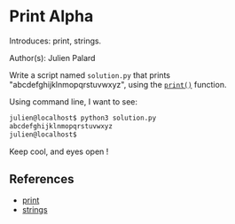 # Print Alpha

Introduces: print, strings.

Author(s): Julien Palard

Write a script named `solution.py` that prints "abcdefghijklnmopqrstuvwxyz", using the [`print()`](https://docs.python.org/3.4/library/functions.html#print) function.

Using command line, I want to see:

```bash
julien@localhost$ python3 solution.py
abcdefghijklnmopqrstuvwxyz
julien@localhost$
```

Keep cool, and eyes open !

## References
 - [print](https://docs.python.org/3/tutorial/index.html)
 - [strings](https://docs.python.org/3/tutorial/introduction.html#strings)
